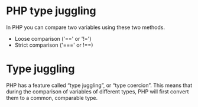 # PHP type juggling

In PHP you can compare two variables using these two methods.
 * Loose comparison ('==' or '!=')
 * Strict comparison ('===' or !==)

# Type juggling
PHP has a feature called “type juggling”, or “type coercion”. This means that during the comparison of variables of different types, PHP will first convert them to a common, comparable type.


